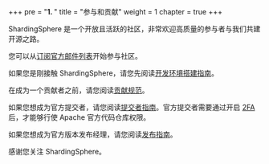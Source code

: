 +++
pre = "<b>1. </b>"
title = "参与和贡献"
weight = 1
chapter = true
+++

ShardingSphere 是一个开放且活跃的社区，非常欢迎高质量的参与者与我们共建开源之路。

您可以从[订阅官方邮件列表](/cn/contribute/subscribe/)开始参与社区。

如果您是刚接触 ShardingSphere，请您先阅读[开发环境搭建指南](/cn/contribute/dev-env/)。

在成为一个贡献者之前，请您阅读[贡献规范](/cn/contribute/conduct/)。

如果您想成为官方提交者，请您阅读[提交者指南](/cn/contribute/committer/)。官方提交者需要通过开启 [2FA](/cn/contribute/2fa/) 后，才能够行使 Apache 官方代码仓库权限。

如果您想成为官方版本发布经理，请您阅读[发布指南](/cn/contribute/release/)。

感谢您关注 ShardingSphere。
